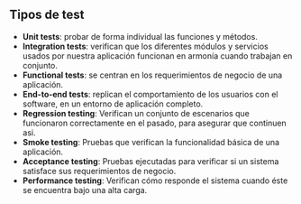 ## Tipos de test

- **Unit tests**: probar de forma individual las funciones y métodos.
- **Integration tests**: verifican que los diferentes módulos y servicios usados por nuestra aplicación funcionan en armonía cuando trabajan en conjunto.
- **Functional tests**: se centran en los requerimientos de negocio de una aplicación.
- **End-to-end tests**: replican el comportamiento de los usuarios con el software, en un entorno de aplicación completo.
- **Regression testing**: Verifican un conjunto de escenarios que funcionaron correctamente en el pasado, para asegurar que continuen asi.
- **Smoke testing**: Pruebas que verifican la funcionalidad básica de una aplicación.
- **Acceptance testing**: Pruebas ejecutadas para verificar si un sistema satisface sus requerimientos de negocio.
- **Performance testing**: Verifican cómo responde el sistema cuando éste se encuentra bajo una alta carga.
